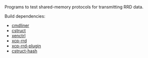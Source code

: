 Programs to test shared-memory protocols for transmitting RRD data.

Build dependencies:

* [cmdliner](https://github.com/dbuenzli/cmdliner)
* [cstruct](https://github.com/avsm/ocaml-cstruct)
* [xenctrl](https://github.com/xen-org/ocaml-xen-lowlevel-libs)
* [xcp-rrd](https://github.com/xen-org/xcp-rrd)
* [xcp-rrd-plugin](https://github.com/johnelse/xcp-rrd-plugin)
* [cstruct-hash](https://github.com/johnelse/cstruct-hash)
